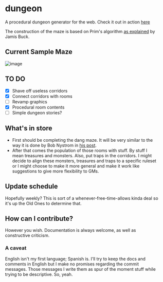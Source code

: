 # dungeon
A procedural dungeon generator for the web. Check it out in action [here](https://amonjerro.github.io/dungeon/)

The construction of the maze is based on Prim's algorithm [as explained](http://weblog.jamisbuck.org/2011/1/10/maze-generation-prim-s-algorithm) by Jamis Buck.

## Current Sample Maze

![image](https://user-images.githubusercontent.com/9394777/172525877-d200e939-2c9d-4a8c-893c-cc57c965b51e.png)

## TO DO

- [X] Shave off useless corridors
- [X] Connect corridors with rooms
- [ ] Revamp graphics
- [X] Procedural room contents
- [ ] Simple dungeon stories?

## What's in store
- First should be completing the dang maze. It will be very similar to the way it is done by Bob Nystrom in [his post](http://journal.stuffwithstuff.com/2014/12/21/rooms-and-mazes/).
- After that comes the population of those rooms with stuff. By stuff I mean treasures and monsters. Also, put traps in the corridors. I might decide to align these monsters, treasures and traps to a specific ruleset or I might choose to make it more general and make it work like suggestions to give more flexibility to GMs.

## Update schedule

Hopefully weekly? This is sort of a whenever-free-time-allows kinda deal so it's up the Old Ones to determine that. 

## How can I contribute?

However you wish. Documentation is always welcome, as well as constructive criticism.

### A caveat
English isn't my first language; Spanish is. I'll try to keep the docs and comments in English but I make no promises regarding the commit messages. Those messages I write them as spur of the moment stuff while trying to be descriptive. So, yeah.
